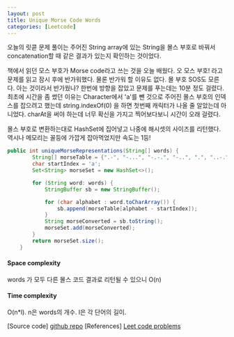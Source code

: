 ```yaml
---
layout: post
title: Unique Morse Code Words
categories: [Leetcode]
---
```


오늘의 릿콛 문제 풀이는 주어진 String array에 있는 String을 몰스 부호로 바꿔서 concatenation할 때 같은 결과가 있는지 확인하는 것이었다.  

책에서 읽던 모스 부호가 Morse code라고 쓰는 것을 오늘 배웠다. 오 모스 부호! 라고 문제를 읽고 잠시 후에 반가워했다. 물론 반가워 할 이유도 없다. 몰 부호 SOS도 모른다. 아는 것이라서 반가웠나? 한번에 방향을 잡았고 문제를 푸는데는 10분 정도 걸렸다. 최초에 시간을 좀 썼던 이유는 Character에서 'a'를 뺀 것으로 주어진 몰스 부호의 인덱스를 잡으려고 했는데 string.indexOf(0) 을 하면 첫번째 캐릭터가 나올 줄 알았는데 아니었다. charAt을 써야 하는데 너무 확신을 가지고 찍어보다보니 시간이 오래 걸렸다. 

몰스 부호로 변환하는대로 HashSet에 집어넣고 나중에 해시셋의 사이즈를 리턴했다. 역시나 메모리는 꼴등에 가깝게 잡아먹었지만 속도는 1등!  


```java 
public int uniqueMorseRepresentations(String[] words) {
        String[] morseTable = {".-", "-...", "-.-.", "-..", ".", "..-.", "--.", "....", "..", ".---", "-.-", ".-..", "--", "-.", "---", ".--.", "--.-", ".-.", "...", "-", "..-", "...-", ".--", "-..-", "-.--", "--.."};
        char startIndex = 'a';
        Set<String> morseSet = new HashSet<>();

        for (String word: words) {
            StringBuffer sb = new StringBuffer();

            for (char alphabet : word.toCharArray()) {
                sb.append(morseTable[alphabet - startIndex]);
            }
            String morseConverted = sb.toString();
            morseSet.add(morseConverted);
        }
        return morseSet.size();
    }
```

#### Space complexity
words 가 모두 다른 몰스 코드 결과로 리턴될 수 있으니 O(n)

#### Time complexity
O(n*l). n은 words의 개수. l은 각 단어의 길이.

[Source code]
[github repo](https://github.com/dayoungles/leet_code/commit/dc6eabd7cd8603e4c70f9b168eed841169190c5a)
[References]
[Leet code problems](https://leetcode.com/problems/unique-morse-code-words/)